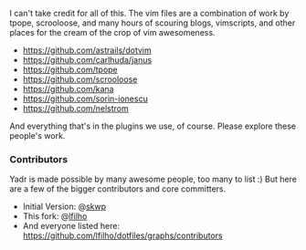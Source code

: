 I can't take credit for all of this. The vim files are a combination of work by tpope, scrooloose, and many hours of scouring blogs, vimscripts, and other places for the cream of the crop of vim awesomeness.

 * https://github.com/astrails/dotvim
 * https://github.com/carlhuda/janus
 * https://github.com/tpope
 * https://github.com/scrooloose
 * https://github.com/kana
 * https://github.com/sorin-ionescu
 * https://github.com/nelstrom

And everything that's in the plugins we use, of course. Please explore these people's work.

### Contributors

Yadr is made possible by many awesome people, too many to list :) But here are a few of the bigger contributors and core committers.

 * Initial Version: @[skwp](https://github.com/skwp)
 * This fork: @[lfilho](https://github.com/lfilho)
 * And everyone listed here: https://github.com/lfilho/dotfiles/graphs/contributors
